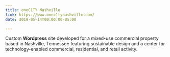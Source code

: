 ```yaml
---
title: oneC1TY Nashville
link: https://www.onec1tynashville.com/
date: 2019-05-14T00:00:00-05:00

---
```

Custom **Wordpress** site developed for a mixed-use commercial property based in Nashville, Tennessee featuring sustainable design and a center for technology-enabled commercial, residential, and retail activity.